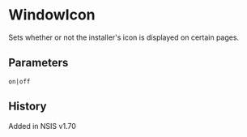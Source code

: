 # WindowIcon

Sets whether or not the installer's icon is displayed on certain pages.

## Parameters

    on|off

## History

Added in NSIS v1.70
